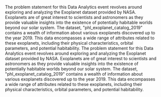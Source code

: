 The problem statement for this Data Analytics event revolves around exploring and analyzing the
Exoplanet dataset provided by NASA. Exoplanets are of great interest to scientists and
astronomers as they provide valuable insights into the existence of potentially habitable worlds
beyond our solar system.
The dataset, "phl_exoplanet_catalog_2019" contains a wealth of information about various
exoplanets discovered up to the year 2019. This data encompasses a wide range of attributes
related to these exoplanets, including their physical characteristics, orbital parameters, and
potential habitability.
The problem statement for this Data Analytics event revolves around exploring and analyzing the
Exoplanet dataset provided by NASA. Exoplanets are of great interest to scientists and
astronomers as they provide valuable insights into the existence of potentially habitable worlds
beyond our solar system.
The dataset, "phl_exoplanet_catalog_2019" contains a wealth of information about various
exoplanets discovered up to the year 2019. This data encompasses a wide range of attributes
related to these exoplanets, including their physical characteristics, orbital parameters, and
potential habitability.
